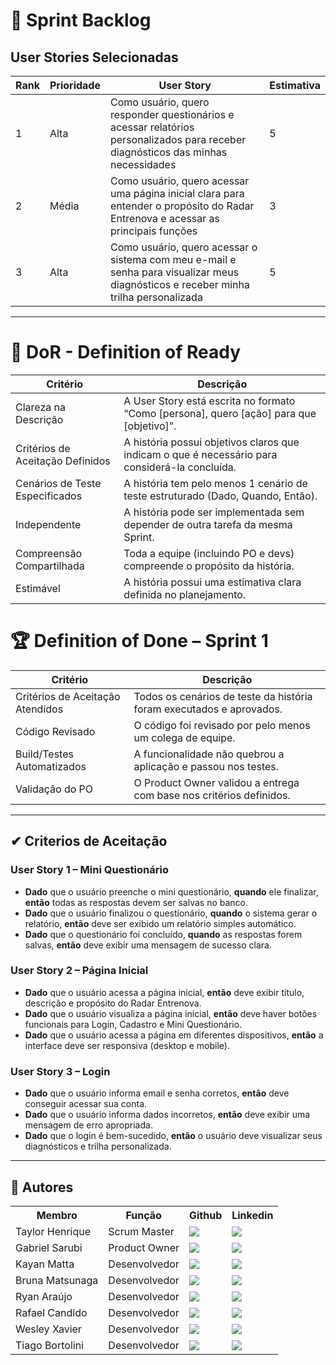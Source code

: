 # 🏁 Sprint Backlog

## User Stories Selecionadas

| Rank | Prioridade | User Story | Estimativa |
|------|------------|------------|------------|
| 1 | Alta | Como usuário, quero responder questionários e acessar relatórios personalizados para receber diagnósticos das minhas necessidades | 5 |
| 2 | Média | Como usuário, quero acessar uma página inicial clara para entender o propósito do Radar Entrenova e acessar as principais funções | 3 |
| 3 | Alta | Como usuário, quero acessar o sistema com meu e-mail e senha para visualizar meus diagnósticos e receber minha trilha personalizada | 5 |

---

# 🏃 DoR - Definition of Ready

| Critério | Descrição |
|----------|-----------|
| Clareza na Descrição | A User Story está escrita no formato “Como [persona], quero [ação] para que [objetivo]”. |
| Critérios de Aceitação Definidos | A história possui objetivos claros que indicam o que é necessário para considerá-la concluída. |
| Cenários de Teste Especificados | A história tem pelo menos 1 cenário de teste estruturado (Dado, Quando, Então). |
| Independente | A história pode ser implementada sem depender de outra tarefa da mesma Sprint. |
| Compreensão Compartilhada | Toda a equipe (incluindo PO e devs) compreende o propósito da história. |
| Estimável | A história possui uma estimativa clara definida no planejamento. |

# 🏆 Definition of Done – Sprint 1

| Critério | Descrição |
|----------|-----------|
| Critérios de Aceitação Atendidos | Todos os cenários de teste da história foram executados e aprovados. |
| Código Revisado | O código foi revisado por pelo menos um colega de equipe. |
| Build/Testes Automatizados| A funcionalidade não quebrou a aplicação e passou nos testes. |
| Validação do PO | O Product Owner validou a entrega com base nos critérios definidos. |

---
## ✔ Criterios de Aceitação

### User Story 1 – Mini Questionário
- **Dado** que o usuário preenche o mini questionário, **quando** ele finalizar, **então** todas as respostas devem ser salvas no banco.  
- **Dado** que o usuário finalizou o questionário, **quando** o sistema gerar o relatório, **então** deve ser exibido um relatório simples automático.  
- **Dado** que o questionário foi concluído, **quando** as respostas forem salvas, **então** deve exibir uma mensagem de sucesso clara.  

### User Story 2 – Página Inicial
- **Dado** que o usuário acessa a página inicial, **então** deve exibir título, descrição e propósito do Radar Entrenova.  
- **Dado** que o usuário visualiza a página inicial, **então** deve haver botões funcionais para Login, Cadastro e Mini Questionário.  
- **Dado** que o usuário acessa a página em diferentes dispositivos, **então** a interface deve ser responsiva (desktop e mobile).  

### User Story 3 – Login
- **Dado** que o usuário informa email e senha corretos, **então** deve conseguir acessar sua conta.  
- **Dado** que o usuário informa dados incorretos, **então** deve exibir uma mensagem de erro apropriada.  
- **Dado** que o login é bem-sucedido, **então** o usuário deve visualizar seus diagnósticos e trilha personalizada.  

---

## 👥 <span id="authors">Autores</span>
<div align="center">
  <table>
    <tr>
      <th>Membro</th>
      <th>Função</th>
      <th>Github</th>
      <th>Linkedin</th>
    </tr>
    <tr>
      <td>Taylor Henrique</td>
      <td>Scrum Master</td>
      <td><a href="https://github.com/TaylorSilva2"><img src="https://img.shields.io/badge/GitHub-100000?style=for-the-badge&logo=github&logoColor=white"></a></td>
      <td><a href="https://www.linkedin.com/in/taylor-silva-859300330/"><img src="https://img.shields.io/badge/LinkedIn-0077B5?style=for-the-badge&logo=linkedin&logoColor=white"></a></td>
    </tr>
    <tr>
      <td>Gabriel Sarubi</td>
      <td>Product Owner</td>
      <td><a href="https://github.com/GabrielSarubi-7"><img src="https://img.shields.io/badge/GitHub-100000?style=for-the-badge&logo=github&logoColor=white"></a></td>
      <td><a href="https://www.linkedin.com/in/gabriel-sarubi-3050442b4/"><img src="https://img.shields.io/badge/LinkedIn-0077B5?style=for-the-badge&logo=linkedin&logoColor=white"></a></td>
    </tr>
    <tr>
      <td>Kayan Matta</td>
      <td>Desenvolvedor</td>
      <td><a href="https://github.com/kayanmatta"><img src="https://img.shields.io/badge/GitHub-100000?style=for-the-badge&logo=github&logoColor=white"></a></td>
      <td><a href="https://www.linkedin.com/in/kayan-da-matta-453905253/"><img src="https://img.shields.io/badge/LinkedIn-0077B5?style=for-the-badge&logo=linkedin&logoColor=white"></a></td>
    </tr>
    <tr>
      <td>Bruna Matsunaga</td>
      <td>Desenvolvedor</td>
      <td><a href="https://github.com/bruna-hm"><img src="https://img.shields.io/badge/GitHub-100000?style=for-the-badge&logo=github&logoColor=white"></a></td>
      <td><a href="https://www.linkedin.com/in/bruna-hayashi-matsunaga-1b4a71324/"><img src="https://img.shields.io/badge/LinkedIn-0077B5?style=for-the-badge&logo=linkedin&logoColor=white"></a></td>
    </tr>
    <tr>
      <td>Ryan Araújo</td>
      <td>Desenvolvedor</td>
      <td><a href="https://github.com/Ryan53132"><img src="https://img.shields.io/badge/GitHub-100000?style=for-the-badge&logo=github&logoColor=white"></a></td>
      <td><a href="https://www.linkedin.com/in/ryan-araujo-dos-santos-8391b927b/"><img src="https://img.shields.io/badge/LinkedIn-0077B5?style=for-the-badge&logo=linkedin&logoColor=white"></a></td>
    </tr>
    <tr>
      <td>Rafael Candido</td>
      <td>Desenvolvedor</td>
      <td><a href="https://github.com/Rafa2-bit"><img src="https://img.shields.io/badge/GitHub-100000?style=for-the-badge&logo=github&logoColor=white"></a></td>
      <td><a href="https://www.linkedin.com/in/rafael-candido-155705317/"><img src="https://img.shields.io/badge/LinkedIn-0077B5?style=for-the-badge&logo=linkedin&logoColor=white"></a></td>
    </tr>
    <tr>
      <td>Wesley Xavier</td>
      <td>Desenvolvedor</td>
      <td><a href="https://github.com/xvierdev"><img src="https://img.shields.io/badge/GitHub-100000?style=for-the-badge&logo=github&logoColor=white"></a></td>
      <td><a href="https://www.linkedin.com/in/xvierbr/"><img src="https://img.shields.io/badge/LinkedIn-0077B5?style=for-the-badge&logo=linkedin&logoColor=white"></a></td>
    </tr>
    <tr>
      <td>Tiago Bortolini</td>
      <td>Desenvolvedor</td>
      <td><a href="https://github.com/HelionLight"><img src="https://img.shields.io/badge/GitHub-100000?style=for-the-badge&logo=github&logoColor=white"></a></td>
      <td><a href="https://www.linkedin.com/in/tiago-bortolini-772b162b6/"><img src="https://img.shields.io/badge/LinkedIn-0077B5?style=for-the-badge&logo=linkedin&logoColor=white"></a></td>
    </tr>
  </table>
</div>
